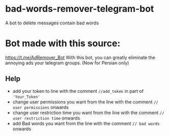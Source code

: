 # bad-words-remover-telegram-bot
 A bot to delete messages contain bad words
 
# Bot made with this source:
 https://t.me/AdRemover_Bot
With this bot, you can greatly eliminate the annoying ads your telegram groups. (Now for Persian only)

## Help
 - add your token to line with the comment `//add_token` in part of `'Your_Token'`
 - change user permissions you want from the line with the comment `// user permissions` onwards
 - change user restriction time you want from the line with the comment `// user restriction time` onwards
 - add Bad words you want from the line with the comment `// bad words` onwards
 
 
